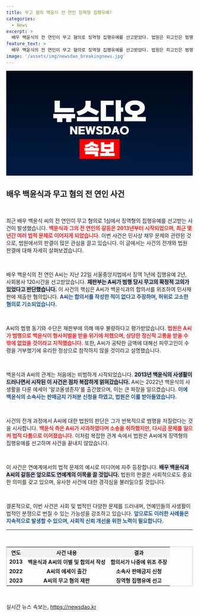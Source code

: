 ```yaml
---
title: 무고 혐의 백윤식 전 연인 징역형 집행유예!
categories:
  - News
excerpt: >
  배우 백윤식의 전 연인이 무고 혐의로 징역형 집행유예를 선고받았다. 법원은 피고인은 범행 당시 명백한 고의가 있었다며 그의 범죄를 강하게 비판했다. 백윤식의 복잡한 사생활이 다시금 수면 위로 떠올랐다!
feature_text: >
  배우 백윤식의 전 연인이 무고 혐의로 징역형 집행유예를 선고받았다. 법원은 피고인은 범행 당시 명백한 고의가 있었다며 그의 범죄를 강하게 비판했다. 백윤식의 복잡한 사생활이 다시금 수면 위로 떠올랐다!
image: '/assets/img/newsdao_breakingnews.jpg'
---
```


<p><img src="/assets/img/newsdao_breakingnews.jpg" alt="implanttips 속보" /></p>

<h2 data-ke-size="size26">배우 백윤식과 무고 혐의 전 연인 사건</h2>

<p data-ke-size="size16">&nbsp;</p> 

<p>최근 배우 백윤식 씨의 전 연인이 무고 혐의로 1심에서 징역형의 집행유예를 선고받는 사건이 발생했습니다. <b><span style="color: #ee2323;">백윤식과 그의 전 연인의 갈등은 2013년부터 시작되었으며, 최근 몇 년간 여러 법적 문제로 이어지게 되었습니다.</span></b> 이번 사건은 민사상 채무 문제와 관련된 것으로, 법원에서의 판결이 많은 관심을 끌고 있습니다. 이 글에서는 사건의 전개와 법원 판결에 대해 자세히 살펴보겠습니다.</p>

<p data-ke-size="size16">&nbsp;</p>  

<p>배우 백윤식의 전 연인 A씨는 지난 22일 서울중앙지법에서 징역 1년에 집행유예 2년, 사회봉사 120시간을 선고받았습니다. <b><span style="background-color: #21538527;">재판부는 A씨가 범행 당시 무고의 확정적 고의가 있었다고 판단했습니다.</span></b> 이 사건의 핵심은 A씨가 백윤식과의 합의서를 위조하여 민사재판에 제출한 혐의입니다. <b><span style="color: #1a5490;">A씨는 합의서를 작성한 적이 없다고 주장하며, 허위로 고소한 혐의로 기소되었습니다.</span></b></p>

<p data-ke-size="size16">&nbsp;</p>

<p>A씨의 범행 동기와 수단은 재판부에 의해 매우 불량하다고 평가받았습니다. <b><span style="color: #ee2323;">법원은 A씨가 범행으로 백윤식이 형사처벌을 받을 위기에 처했으며, 상당한 정신적 고통을 받을 수밖에 없었을 것이라고 지적했습니다.</span></b> 또한, A씨가 공탁한 금액에 대해선 피무고인이 수령을 거부했기에 유리한 정상으로 참작하지 않을 것이라고 설명했습니다.</p>

<p data-ke-size="size16">&nbsp;</p>  

<p>백윤식과 A씨의 관계는 처음에는 비범하게 시작되었습니다. <b><span style="background-color: #21538527;">2013년 백윤식의 사생활이 드러나면서 시작된 이 사건은 점차 복잡하게 얽혀갔습니다.</span></b> A씨는 2022년 백윤식의 사생활을 다룬 에세이 '알코올생존자'를 출간했으며, 이는 큰 파장을 일으켰습니다. <b><span style="color: #1a5490;">이에 백윤식의 소속사는 판매금지 가처분 신청을 하였고, 법원은 이를 받아들였습니다.</span></b></p>

<p data-ke-size="size16">&nbsp;</p>  

<p>사건의 전개 과정에서 A씨에 대한 법원의 판단은 그가 반복적으로 범행을 저질렀다는 것을 시사합니다. <b><span style="color: #ee2323;">백윤식 측은 A씨가 사과하였다며 소송을 취하했지만, 다시금 문제를 일으켜 법적 다툼으로 이어졌습니다.</span></b> 이처럼 복잡한 관계 속에서 법원은 A씨에게 징역형의 집행유예를 선고하며 사건을 끝내지 않았습니다. </p>

<p data-ke-size="size16">&nbsp;</p>  

<p>이 사건은 연예계에서의 법적 문제의 예시로 미디어에 자주 등장합니다. <b><span style="background-color: #21538527;">배우 백윤식과 A씨의 갈등은 앞으로도 연예계의 이목을 끌 것입니다.</span></b> 법원의 판결은 사회적으로도 중요한 의미를 갖고 있으며, 유사한 사건에 대한 경각심을 불러일으킬 것입니다. </p>

<p data-ke-size="size16">&nbsp;</p>  

<p>결론적으로, 이번 사건은 사회 및 법적인 다양한 문제를 드러내며, 연예인들의 사생활이 법적인 분쟁으로 번질 수 있는 가능성을 강조하고 있습니다. <b><span style="color: #1a5490;">앞으로도 이러한 사례들은 지속적으로 발생할 수 있으며, 사회적 신뢰 개선을 위한 노력이 필요합니다.</span></b> </p>

<hr>

<p data-ke-size="size16">&nbsp;</p>  

<table style="width: 100%; border-collapse: collapse; border: 1px solid #cccccc;">
    <tr>
        <th style="background-color: #f2f2f2;">연도</th>
        <th style="background-color: #f2f2f2;">사건 내용</th>
        <th style="background-color: #f2f2f2;">결과</th>
    </tr>
    <tr>
        <td style="text-align: center; height: 17px;"><b>2013</b></td>
        <td style="text-align: center; height: 17px;"><b>백윤식과 A씨의 이별 및 합의서 작성</b></td>
        <td style="text-align: center; height: 17px;"><b>합의서가 나중에 위조 주장</b></td>
    </tr>
    <tr>
        <td style="text-align: center; height: 17px;"><b>2022</b></td>
        <td style="text-align: center; height: 17px;"><b>A씨의 에세이 출간</b></td>
        <td style="text-align: center; height: 17px;"><b>소속사 판매금지 신청</b></td>
    </tr>
    <tr>
        <td style="text-align: center; height: 17px;"><b>2023</b></td>
        <td style="text-align: center; height: 17px;"><b>A씨의 무고 혐의 재판</b></td>
        <td style="text-align: center; height: 17px;"><b>징역형 집행유예 선고</b></td>
    </tr>
</table>

<p data-ke-size="size16">&nbsp;</p>
실시간 뉴스 속보는, <a href="https://newsdao.kr" rel="dofollow">https://newsdao.kr</a>


